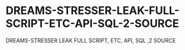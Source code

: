 # DREAMS-STRESSER-LEAK-FULL-SCRIPT-ETC-API-SQL-2-SOURCE
DREAMS-STRESSER LEAK FULL SCRIPT, ETC, API, SQL ,2 SOURCE
